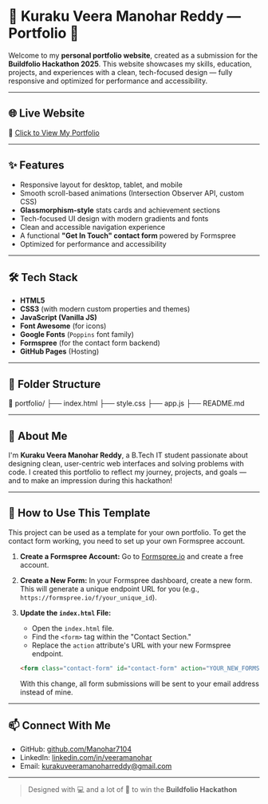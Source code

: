 # 💼 Kuraku Veera Manohar Reddy — Portfolio 🚀

Welcome to my **personal portfolio website**, created as a submission for the **Buildfolio Hackathon 2025**. This website showcases my skills, education, projects, and experiences with a clean, tech-focused design — fully responsive and optimized for performance and accessibility.

---

## 🌐 Live Website  
🔗 [Click to View My Portfolio](https://manohar7104.github.io/Portfolio/)  

---

## ✨ Features
- Responsive layout for desktop, tablet, and mobile
- Smooth scroll-based animations (Intersection Observer API, custom CSS)
- **Glassmorphism-style** stats cards and achievement sections
- Tech-focused UI design with modern gradients and fonts
- Clean and accessible navigation experience
- A functional **"Get In Touch" contact form** powered by Formspree
- Optimized for performance and accessibility

---

## 🛠️ Tech Stack
- **HTML5**
- **CSS3** (with modern custom properties and themes)
- **JavaScript (Vanilla JS)**
- **Font Awesome** (for icons)
- **Google Fonts** (`Poppins` font family)
- **Formspree** (for the contact form backend)
- **GitHub Pages** (Hosting)

---

## 📁 Folder Structure

📁 portfolio/
├── index.html
├── style.css
├── app.js
├── README.md

---

## 👤 About Me

I'm **Kuraku Veera Manohar Reddy**, a B.Tech IT student passionate about designing clean, user-centric web interfaces and solving problems with code. I created this portfolio to reflect my journey, projects, and goals — and to make an impression during this hackathon!

---

## 🚀 How to Use This Template

This project can be used as a template for your own portfolio. To get the contact form working, you need to set up your own Formspree account.

1.  **Create a Formspree Account:** Go to [Formspree.io](https://formspree.io/) and create a free account.
2.  **Create a New Form:** In your Formspree dashboard, create a new form. This will generate a unique endpoint URL for you (e.g., `https://formspree.io/f/your_unique_id`).
3.  **Update the `index.html` File:**
    * Open the `index.html` file.
    * Find the `<form>` tag within the "Contact Section."
    * Replace the `action` attribute's URL with your new Formspree endpoint.

    ```html
    <form class="contact-form" id="contact-form" action="YOUR_NEW_FORMSPREE_ENDPOINT" method="POST">
    ```

    With this change, all form submissions will be sent to your email address instead of mine.

---

## 📫 Connect With Me
- GitHub: [github.com/Manohar7104](https://github.com/Manohar7104)
- LinkedIn: [linkedin.com/in/veeramanohar](https://www.linkedin.com/in/veeramanohar)
- Email: kurakuveeramanoharreddy@gmail.com

---

> Designed with 💻 and a lot of 🚀 to win the **Buildfolio Hackathon**
